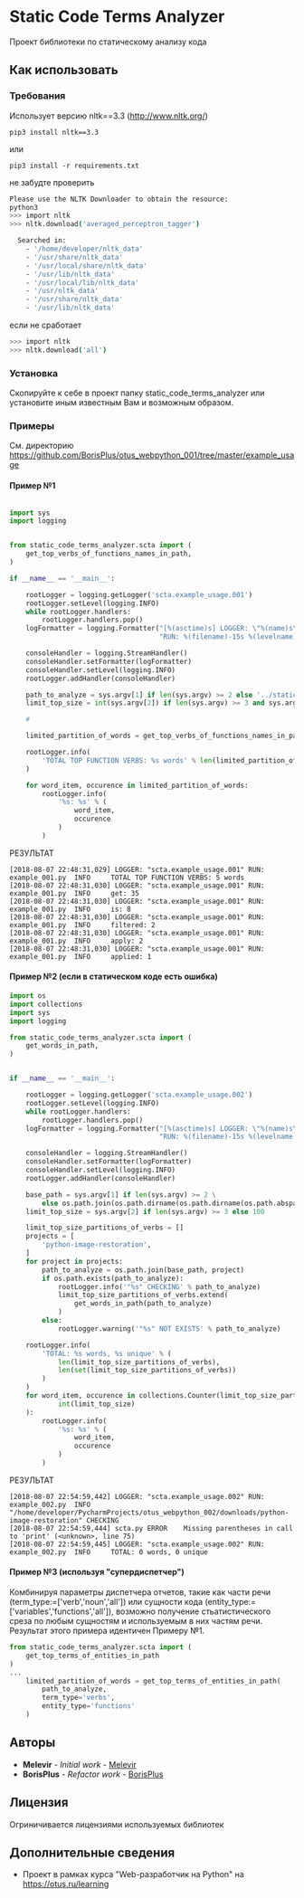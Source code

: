 # Static Code Terms Analyzer

Проект библиотеки по статическому анализу кода

## Как использовать

### Требования

Использует версию nltk==3.3 (http://www.nltk.org/)

```
pip3 install nltk==3.3
```

или

```
pip3 install -r requirements.txt
```

не забудте проверить

```bash
Please use the NLTK Downloader to obtain the resource:
python3
>>> import nltk
>>> nltk.download('averaged_perceptron_tagger')

  Searched in:
    - '/home/developer/nltk_data'
    - '/usr/share/nltk_data'
    - '/usr/local/share/nltk_data'
    - '/usr/lib/nltk_data'
    - '/usr/local/lib/nltk_data'
    - '/usr/nltk_data'
    - '/usr/share/nltk_data'
    - '/usr/lib/nltk_data'
```

если не сработает

```bash
>>> import nltk
>>> nltk.download('all')
```

### Установка

Скопируйте к себе в проект папку static_code_terms_analyzer или установите иным известным Вам и возможным образом.

### Примеры

См. директорию https://github.com/BorisPlus/otus_webpython_001/tree/master/example_usage

#### Пример №1

```python

import sys
import logging


from static_code_terms_analyzer.scta import (
    get_top_verbs_of_functions_names_in_path,
)

if __name__ == '__main__':

    rootLogger = logging.getLogger('scta.example_usage.001')
    rootLogger.setLevel(logging.INFO)
    while rootLogger.handlers:
        rootLogger.handlers.pop()
    logFormatter = logging.Formatter("[%(asctime)s] LOGGER: \"%(name)s\" "
                                     "RUN: %(filename)-15s %(levelname)-8s %(message)s")

    consoleHandler = logging.StreamHandler()
    consoleHandler.setFormatter(logFormatter)
    consoleHandler.setLevel(logging.INFO)
    rootLogger.addHandler(consoleHandler)

    path_to_analyze = sys.argv[1] if len(sys.argv) >= 2 else '../static_code_terms_analyzer'
    limit_top_size = int(sys.argv[2]) if len(sys.argv) >= 3 and sys.argv[2].isdigit() else 10

    #

    limited_partition_of_words = get_top_verbs_of_functions_names_in_path(path_to_analyze)

    rootLogger.info(
        'TOTAL TOP FUNCTION VERBS: %s words' % len(limited_partition_of_words)
    )

    for word_item, occurence in limited_partition_of_words:
        rootLogger.info(
            '%s: %s' % (
                word_item,
                occurence
            )
        )
```

РЕЗУЛЬТАТ

```
[2018-08-07 22:48:31,029] LOGGER: "scta.example_usage.001" RUN: example_001.py  INFO     TOTAL TOP FUNCTION VERBS: 5 words
[2018-08-07 22:48:31,030] LOGGER: "scta.example_usage.001" RUN: example_001.py  INFO     get: 35
[2018-08-07 22:48:31,030] LOGGER: "scta.example_usage.001" RUN: example_001.py  INFO     is: 8
[2018-08-07 22:48:31,030] LOGGER: "scta.example_usage.001" RUN: example_001.py  INFO     filtered: 2
[2018-08-07 22:48:31,030] LOGGER: "scta.example_usage.001" RUN: example_001.py  INFO     apply: 2
[2018-08-07 22:48:31,030] LOGGER: "scta.example_usage.001" RUN: example_001.py  INFO     applied: 1
```

#### Пример №2 (если в статическом коде есть ошибка)

```python
import os
import collections
import sys
import logging

from static_code_terms_analyzer.scta import (
    get_words_in_path,
)


if __name__ == '__main__':

    rootLogger = logging.getLogger('scta.example_usage.002')
    rootLogger.setLevel(logging.INFO)
    while rootLogger.handlers:
        rootLogger.handlers.pop()
    logFormatter = logging.Formatter("[%(asctime)s] LOGGER: \"%(name)s\" "
                                     "RUN: %(filename)-15s %(levelname)-8s %(message)s")

    consoleHandler = logging.StreamHandler()
    consoleHandler.setFormatter(logFormatter)
    consoleHandler.setLevel(logging.INFO)
    rootLogger.addHandler(consoleHandler)

    base_path = sys.argv[1] if len(sys.argv) >= 2 \
        else os.path.join(os.path.dirname(os.path.dirname(os.path.abspath(__file__))), 'downloads')
    limit_top_size = sys.argv[2] if len(sys.argv) >= 3 else 100

    limit_top_size_partitions_of_verbs = []
    projects = [
        'python-image-restoration',
    ]
    for project in projects:
        path_to_analyze = os.path.join(base_path, project)
        if os.path.exists(path_to_analyze):
            rootLogger.info('"%s" CHECKING' % path_to_analyze)
            limit_top_size_partitions_of_verbs.extend(
                get_words_in_path(path_to_analyze)
            )
        else:
            rootLogger.warning('"%s" NOT EXISTS' % path_to_analyze)

    rootLogger.info(
        'TOTAL: %s words, %s unique' % (
            len(limit_top_size_partitions_of_verbs),
            len(set(limit_top_size_partitions_of_verbs))
        )
    )
    for word_item, occurence in collections.Counter(limit_top_size_partitions_of_verbs).most_common(
            int(limit_top_size)
    ):
        rootLogger.info(
            '%s: %s' % (
                word_item,
                occurence
            )
        )
```

РЕЗУЛЬТАТ

```
[2018-08-07 22:54:59,442] LOGGER: "scta.example_usage.002" RUN: example_002.py  INFO     "/home/developer/PycharmProjects/otus_webpython_002/downloads/python-image-restoration" CHECKING
[2018-08-07 22:54:59,444] scta.py ERROR    Missing parentheses in call to 'print' (<unknown>, line 75)
[2018-08-07 22:54:59,445] LOGGER: "scta.example_usage.002" RUN: example_002.py  INFO     TOTAL: 0 words, 0 unique
```

#### Пример №3 (используя "супердиспетчер")

Комбинируя параметры диспетчера отчетов, такие как части речи (term_type:=['verb','noun','all']) или сущности кода (entity_type:=['variables','functions','all']), возможно получение стьатистического среза по любым сущностям и используемым в них частям речи. Результат этого примера идентичен Примеру №1.

```python
from static_code_terms_analyzer.scta import (
    get_top_terms_of_entities_in_path
)
...
    limited_partition_of_words = get_top_terms_of_entities_in_path(
        path_to_analyze,
        term_type='verbs',
        entity_type='functions'
    )
```


## Авторы

* **Melevir** - *Initial work* - [Melevir](https://gist.github.com/Melevir/5754a1b553eb11839238e43734d0eb79)
* **BorisPlus** - *Refactor work* - [BorisPlus](https://github.com/BorisPlus/otus_webpython_001)

## Лицензия

Огриничивается лицензиями используемых библиотек

## Дополнительные сведения

* Проект в рамках курса "Web-разработчик на Python" на https://otus.ru/learning

